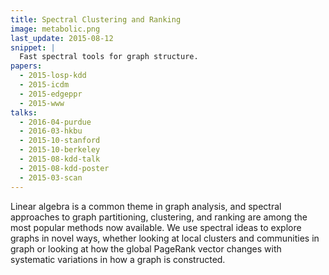 ```yaml
---
title: Spectral Clustering and Ranking
image: metabolic.png
last_update: 2015-08-12
snippet: |
  Fast spectral tools for graph structure.
papers:
  - 2015-losp-kdd
  - 2015-icdm
  - 2015-edgeppr
  - 2015-www
talks:
  - 2016-04-purdue
  - 2016-03-hkbu
  - 2015-10-stanford
  - 2015-10-berkeley
  - 2015-08-kdd-talk
  - 2015-08-kdd-poster
  - 2015-03-scan
---
```


Linear algebra is a common theme in graph analysis, and spectral
approaches to graph partitioning, clustering, and ranking are among
the most popular methods now available.  We use spectral ideas
to explore graphs in novel ways, whether looking at local clusters
and communities in graph or looking at how the global PageRank vector
changes with systematic variations in how a graph is constructed.
